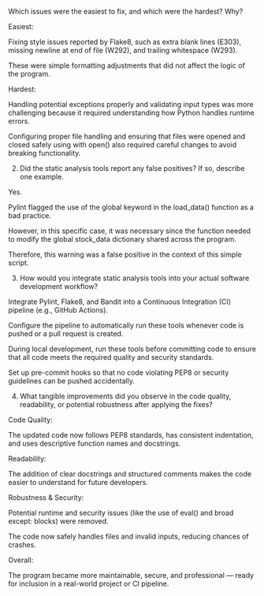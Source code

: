  Which issues were the easiest to fix, and which were the hardest? Why?

Easiest:

Fixing style issues reported by Flake8, such as extra blank lines (E303), missing newline at end of file (W292), and trailing whitespace (W293).

These were simple formatting adjustments that did not affect the logic of the program.

Hardest:

Handling potential exceptions properly and validating input types was more challenging because it required understanding how Python handles runtime errors.

Configuring proper file handling and ensuring that files were opened and closed safely using with open() also required careful changes to avoid breaking functionality.

2. Did the static analysis tools report any false positives? If so, describe one example.

Yes.

Pylint flagged the use of the global keyword in the load_data() function as a bad practice.

However, in this specific case, it was necessary since the function needed to modify the global stock_data dictionary shared across the program.

Therefore, this warning was a false positive in the context of this simple script.

3. How would you integrate static analysis tools into your actual software development workflow?

Integrate Pylint, Flake8, and Bandit into a Continuous Integration (CI) pipeline (e.g., GitHub Actions).

Configure the pipeline to automatically run these tools whenever code is pushed or a pull request is created.

During local development, run these tools before committing code to ensure that all code meets the required quality and security standards.

Set up pre-commit hooks so that no code violating PEP8 or security guidelines can be pushed accidentally.

4. What tangible improvements did you observe in the code quality, readability, or potential robustness after applying the fixes?

Code Quality:

The updated code now follows PEP8 standards, has consistent indentation, and uses descriptive function names and docstrings.

Readability:

The addition of clear docstrings and structured comments makes the code easier to understand for future developers.

Robustness & Security:

Potential runtime and security issues (like the use of eval() and broad except: blocks) were removed.

The code now safely handles files and invalid inputs, reducing chances of crashes.

Overall:

The program became more maintainable, secure, and professional — ready for inclusion in a real-world project or CI pipeline.
